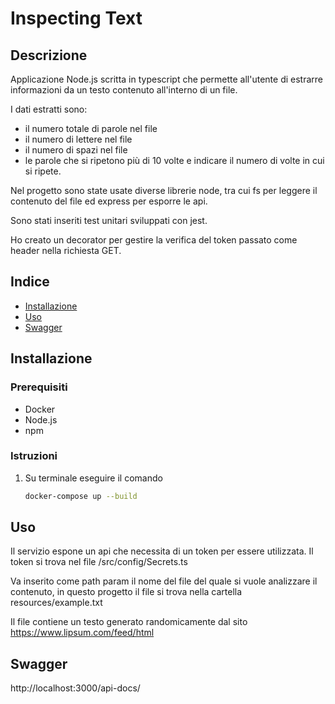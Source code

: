 # Inspecting Text

## Descrizione

Applicazione Node.js scritta in typescript che permette all'utente di estrarre informazioni da un testo contenuto all'interno di un file.

I dati estratti sono:
- il numero totale di parole nel file
- il numero di lettere nel file
- il numero di spazi nel file
- le parole che si ripetono più di 10 volte e indicare il numero di volte in cui si ripete.

Nel progetto sono state usate diverse librerie node, tra cui fs per leggere il contenuto del file ed express per esporre le api. 

Sono stati inseriti test unitari sviluppati con jest. 

Ho creato un decorator per gestire la verifica del token passato come header nella richiesta GET.


## Indice

- [Installazione](#installazione)
- [Uso](#uso)
- [Swagger](#swagger)

## Installazione


### Prerequisiti

- Docker
- Node.js
- npm

### Istruzioni

1. Su terminale eseguire il comando 
   ```sh
   docker-compose up --build
   ```

## Uso
Il servizio espone un api che necessita di un token per essere utilizzata. Il token si trova nel file /src/config/Secrets.ts

Va inserito come path param il nome del file del quale si vuole analizzare il contenuto, in questo progetto il file si trova nella cartella resources/example.txt

Il file contiene un testo generato randomicamente dal sito https://www.lipsum.com/feed/html


## Swagger
http://localhost:3000/api-docs/
